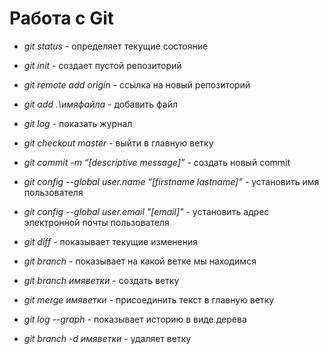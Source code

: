 # Работа c Git

- *git status* - определяет текущие состояние

- *git init* - создает пустой репозиторий 

- *git remote add origin* - ссылка на новый репозиторий 

- *git add .\имяфайла* - добавить файл

- *git log* - показать журнал 

- *git checkout master* - выйти в главную ветку 

- *git commit -m “[descriptive message]”* - создать новый commit

- *git config --global user.name “[firstname lastname]”* - установить имя пользователя

- *git config --global user.email "[email]"* - установить адрес электронной почты пользователя

- *git diff* - показывает текущие изменения

- *git branch* - показывает на какой ветке мы находимся 

- *git branch имяветки* - создать ветку

- *git merge имяветки* - присоединить текст в главную ветку

- *git log --graph* - показывает историю в виде дерева

- *git branch -d имяветки* - удаляет ветку 